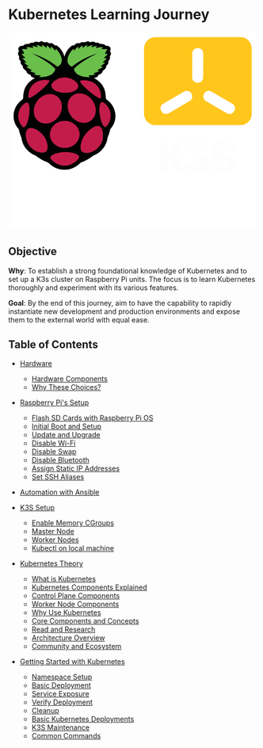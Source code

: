 # Kubernetes Learning Journey

<p align="center">
  <img src="./assets/images/kubernetes.png" style="width: 500px;">
</p>

## Objective

**Why**: To establish a strong foundational knowledge of Kubernetes and to set up a K3s cluster on Raspberry Pi units. The focus is to learn Kubernetes thoroughly and experiment with its various features.

**Goal**: By the end of this journey, aim to have the capability to rapidly instantiate new development and production environments and expose them to the external world with equal ease.

## Table of Contents
- [Hardware](./docs/hardware-components.md#hardware)
  - [Hardware Components](./docs/hardware-components.md#hardware)
  - [Why These Choices?](./docs/hardware-components.md#why-these-choices)
- [Raspberry Pi's Setup](./docs/raspberry-pi-setup.md#raspberry-pis-setup)
  - [Flash SD Cards with Raspberry Pi OS](./docs/raspberry-pi-setup.md#flash-sd-cards-with-raspberry-pi-os-using-pi-imager)
  - [Initial Boot and Setup](./docs/raspberry-pi-setup.md#initial-boot-and-setup)
  - [Update and Upgrade](./docs/raspberry-pi-setup.md#update-and-upgrade---ansible-playbook)
  - [Disable Wi-Fi](./docs/raspberry-pi-setup.md#disable-wi-fi-ansible-playbook)
  - [Disable Swap](./docs/raspberry-pi-setup.md#disable-swap-ansible-playbook)
  - [Disable Bluetooth](./docs/raspberry-pi-setup.md#disable-bluetooth)
  - [Assign Static IP Addresses](./docs/raspberry-pi-setup.md#assign-static-ip-addresses)
  - [Set SSH Aliases](./docs/raspberry-pi-setup.md#set-ssh-aliases)

- [Automation with Ansible](./docs/getting-started-with-ansible.md)

- [K3S Setup](./docs/k3s-setup.md#k3s-setup)
  - [Enable Memory CGroups](./docs/k3s-setup.md#enable-memory-cgroups-ansible-playbook)
  - [Master Node](./docs/k3s-setup.md#setup-the-master-node)
  - [Worker Nodes](./docs/k3s-setup.md#setup-worker-nodes)
  - [Kubectl on local machine](./docs/k3s-setup.md#setup-kubectl-on-your-local-machine)

- [Kubernetes Theory](./docs/kubernetes-theory.md#kubernetes)
  - [What is Kubernetes](./docs/kubernetes-theory.md#1-what-is-kubernetes-)
  - [Kubernetes Components Explained](./docs/kubernetes-theory.md#kubernetes-components-explained)
  - [Control Plane Components](./docs/kubernetes-theory.md#control-plane-components)
  - [Worker Node Components](./docs/kubernetes-theory.md#worker-node-components)
  - [Why Use Kubernetes](./docs/kubernetes-theory.md#2-why-use-kubernetes)
  - [Core Components and Concepts](./docs/kubernetes-theory.md#3-core-components-and-concepts)
  - [Read and Research](./docs/kubernetes-theory.md#5-read-and-research)
  - [Architecture Overview](./docs/kubernetes-theory.md#4-architecture-overview)
  - [Community and Ecosystem](./docs/kubernetes-theory.md#6-community-and-ecosystem)

- [Getting Started with Kubernetes](./docs/getting-started-with-kubernetes.md#gettting-started-with-kubernetes)
  - [Namespace Setup](./docs/getting-started-with-kubernetes.md#namespace-setup)
  - [Basic Deployment](./docs/getting-started-with-kubernetes.md#basic-deployment)
  - [Service Exposure](./docs/getting-started-with-kubernetes.md#service-exposure)
  - [Verify Deployment](./docs/getting-started-with-kubernetes.md#verify-deployment)
  - [Cleanup](./docs/getting-started-with-kubernetes.md#cleanup-wiping-everything-and-starting-over)
  - [Basic Kubernetes Deployments](./docs/getting-started-with-kubernetes.md#basic-kubernetes-deployments)
  - [K3S Maintenance](./docs/k3s-maintenance.md)
  - [Common Commands](./docs/common-kubernetes-commands.md)
